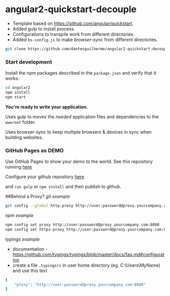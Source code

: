 # angular2-quickstart-decouple
* Template based on https://github.com/angular/quickstart.
* Added gulp to install process. 
* Configurations to transpile work from different directories.
* Added `bs-config.js` to make *browser-sync* from different directories.

```bash
git clone https://github.com/dantesguilherme/angular2-quickstart-decouple.git
```

### Start development

Install the npm packages described in the `package.json` and verify that it works:

```bash
cd angular2
npm install
npm start
```
**You're ready to write your application.**

Uses gulp to moves the _needed_ application files and dependencies to the `wwwroot` folder.

Uses browser-sync to keep multiple browsers & devices in sync when building websites.

### GitHub Pages as DEMO

Use GitHub Pages to show your demo to the world. See this repository running [here](https://dantesguilherme.github.io/angular2-quickstart-decouple/)

Configure your github repository [here](https://help.github.com/articles/configuring-a-publishing-source-for-github-pages/)

and `run gulp` or `npm install` and then publish to github.


##Behind a Proxy?
*git example*
```bash
git config --global http.proxy http://user:password@proxy.yourcompany.com:8080
```
*npm example*
```bash
npm config set proxy http://user:password@proxy.yourcompany.com:8080
npm config set https-proxy http://user:password@proxy.yourcompany.com:8080
```
*typings example*
* documentation - https://github.com/typings/typings/blob/master/docs/faq.md#configuration
* create a file `.typingsrc` in user home directory (eg. C:\Users\MyName\) and use this text
```bash
{
	"proxy": "http://user:password@proxy.yourcompany.com:8080"
}
```



